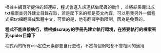 根據主網頁所提供的超連結，程式會進入該連結做爬蟲的動作，並將結果導出成txt檔案並另外建立目錄存取，若是爬下來的都是英文內容，可以用我另外一個程式把txt檔翻譯成繁體中文，可惜的是，他有翻譯字數限制，因為是免費的..

**程式不能直接執行，請根據scrapy的手冊先建立執行環境，在將要執行的檔案丟到spider目錄下**

程式內的所有css定位元素都要自行更改，不然每個網站都不會相同的適用

